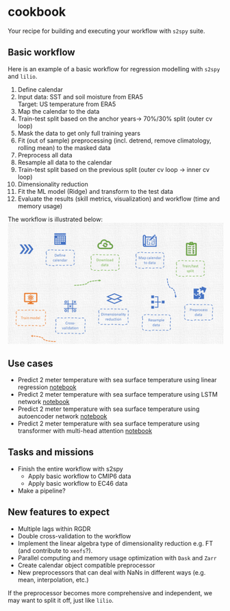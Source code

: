 # cookbook
Your recipe for building and executing your workflow with `s2spy` suite.

## Basic workflow
Here is an example of a basic workflow for regression modelling with `s2spy` and `lilio`.

1. Define calendar
2. Input data: SST and soil moisture from ERA5 <br>
Target: US temperature from ERA5
3.	Map the calendar to the data
4.	Train-test split based on the anchor years-> 70%/30% split (outer cv loop)
5.	Mask the data to get only full training years
6.	Fit (out of sample) preprocessing (incl. detrend, remove climatology, rolling mean) to the masked data
7.	Preprocess all data
8.	Resample all data to the calendar
9.	Train-test split based on the previous split (outer cv loop -> inner cv loop)
10.	Dimensionality reduction
11.	Fit the ML model (Ridge) and transform to the test data
12.	Evaluate the results (skill metrics, visualization) and workflow (time and memory usage)

The workflow is illustrated below:
![workflow](./assets/regression.PNG)

## Use cases
- Predict 2 meter temperature with sea surface temperature using linear regression [notebook](./workflow/pred_temperature_ridge.ipynb)
- Predict 2 meter temperature with sea surface temperature using LSTM network [notebook](./workflow/pred_temperature_LSTM.ipynb)
- Predict 2 meter temperature with sea surface temperature using autoencoder network [notebook](./workflow/pred_temperature_autoencoder.ipynb)
- Predict 2 meter temperature with sea surface temperature using transformer with multi-head attention [notebook](./workflow/pred_temperature_transformer.ipynb)

## Tasks and missions
- Finish the entire workflow with s2spy
  - Apply basic workflow to CMIP6 data
  - Apply basic workflow to EC46 data
- Make a pipeline?

## New features to expect
- Multiple lags within RGDR
- Double cross-validation to the workflow
- Implement the linear algebra type of dimensionality reduction e.g. FT (and contribute to `xeofs`?).
- Parallel computing and memory usage optimization with `Dask` and `Zarr`
- Create calendar object compatible preprocessor
- New preprocessors that can deal with NaNs in different ways (e.g. mean, interpolation, etc.)

If the preprocessor becomes more comprehensive and independent, we may want to split it off, just like `lilio`.